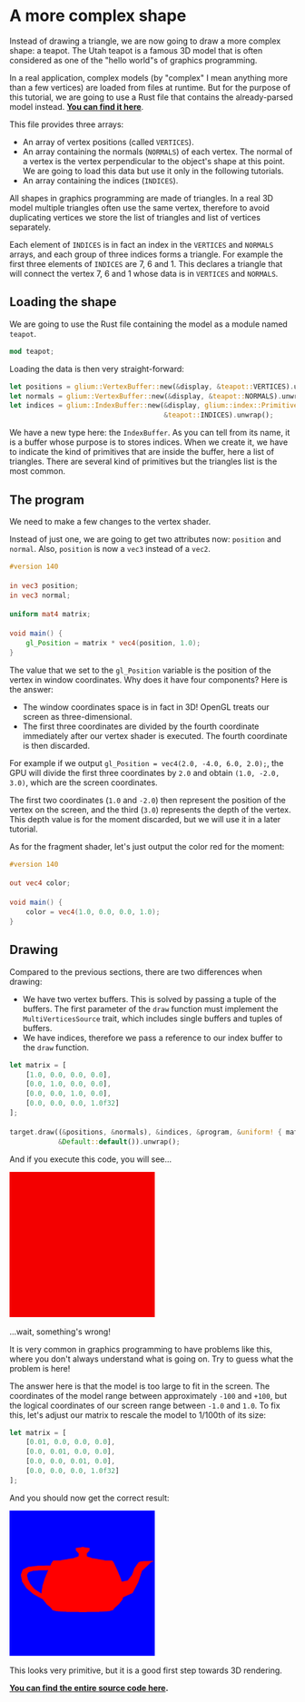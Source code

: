 # A more complex shape

Instead of drawing a triangle, we are now going to draw a more complex shape: a teapot.
The Utah teapot is a famous 3D model that is often considered as one of the "hello world"s of
graphics programming.

In a real application, complex models (by "complex" I mean anything more than a few vertices)
are loaded from files at runtime. But for the purpose of this tutorial, we are going to use a Rust
file that contains the already-parsed model instead.
[**You can find it here**](tuto-07-teapot.rs).

This file provides three arrays:

 - An array of vertex positions (called `VERTICES`).
 - An array containing the normals (`NORMALS`) of each vertex. The normal of a vertex is
   the vertex perpendicular to the object's shape at this point. We are going to load this data
   but use it only in the following tutorials.
 - An array containing the indices (`INDICES`).

All shapes in graphics programming are made of triangles. In a real 3D model multiple triangles
often use the same vertex, therefore to avoid duplicating vertices we store the list of triangles
and list of vertices separately.

Each element of `INDICES` is in fact an index in the `VERTICES` and `NORMALS` arrays, and each
group of three indices forms a triangle. For example the first three elements of `INDICES` are
7, 6 and 1. This declares a triangle that will connect the vertex 7, 6 and 1 whose data is
in `VERTICES` and `NORMALS`.

## Loading the shape

We are going to use the Rust file containing the model as a module named `teapot`.

```rust
mod teapot;
```

Loading the data is then very straight-forward:

```rust
let positions = glium::VertexBuffer::new(&display, &teapot::VERTICES).unwrap();
let normals = glium::VertexBuffer::new(&display, &teapot::NORMALS).unwrap();
let indices = glium::IndexBuffer::new(&display, glium::index::PrimitiveType::TrianglesList,
                                      &teapot::INDICES).unwrap();
```

We have a new type here: the `IndexBuffer`. As you can tell from its name, it is a buffer whose
purpose is to stores indices.
When we create it, we have to indicate the kind of primitives that are inside the buffer, here a
list of triangles. There are several kind of primitives but the triangles list is the
most common.

## The program

We need to make a few changes to the vertex shader.

Instead of just one, we are going to get two attributes now: `position` and `normal`.
Also, `position` is now a `vec3` instead of a `vec2`.

```glsl
#version 140

in vec3 position;
in vec3 normal;

uniform mat4 matrix;

void main() {
    gl_Position = matrix * vec4(position, 1.0);
}
```

The value that we set to the `gl_Position` variable is the position of the vertex in window
coordinates. Why does it have four components? Here is the answer:

 - The window coordinates space is in fact in 3D! OpenGL treats our screen as three-dimensional.
 - The first three coordinates are divided by the fourth coordinate immediately after our vertex
   shader is executed. The fourth coordinate is then discarded.

For example if we output `gl_Position = vec4(2.0, -4.0, 6.0, 2.0);`, the GPU will divide the
first three coordinates by `2.0` and obtain `(1.0, -2.0, 3.0)`, which are the screen coordinates.

The first two coordinates (`1.0` and `-2.0`) then represent the position of the vertex on the
screen, and the third (`3.0`) represents the depth of the vertex. This depth value is for the
moment discarded, but we will use it in a later tutorial.

As for the fragment shader, let's just output the color red for the moment:

```glsl
#version 140

out vec4 color;

void main() {
    color = vec4(1.0, 0.0, 0.0, 1.0);
}
```

## Drawing

Compared to the previous sections, there are two differences when drawing:

 - We have two vertex buffers. This is solved by passing a tuple of the buffers. The first
   parameter of the `draw` function must implement the `MultiVerticesSource` trait, which
   includes single buffers and tuples of buffers.
 - We have indices, therefore we pass a reference to our index buffer to the `draw`
   function.

```rust
let matrix = [
    [1.0, 0.0, 0.0, 0.0],
    [0.0, 1.0, 0.0, 0.0],
    [0.0, 0.0, 1.0, 0.0],
    [0.0, 0.0, 0.0, 1.0f32]
];

target.draw((&positions, &normals), &indices, &program, &uniform! { matrix: matrix },
            &Default::default()).unwrap();
```

And if you execute this code, you will see...

![The result](resources/tuto-07-wrong.png)

...wait, something's wrong!

It is very common in graphics programming to have problems like this, where you don't always
understand what is going on. Try to guess what the problem is here!

The answer here is that the model is too large to fit in the screen. The coordinates of
the model range between approximately `-100` and `+100`, but the logical coordinates of our screen
range between `-1.0` and `1.0`. To fix this, let's adjust our matrix to rescale the model to
1/100th of its size:

```rust
let matrix = [
    [0.01, 0.0, 0.0, 0.0],
    [0.0, 0.01, 0.0, 0.0],
    [0.0, 0.0, 0.01, 0.0],
    [0.0, 0.0, 0.0, 1.0f32]
];
```

And you should now get the correct result:

![The correct result](resources/tuto-07-correct.png)

This looks very primitive, but it is a good first step towards 3D rendering.

**[You can find the entire source code here](https://github.com/glium/glium/blob/master/examples/tutorial-07.rs).**
